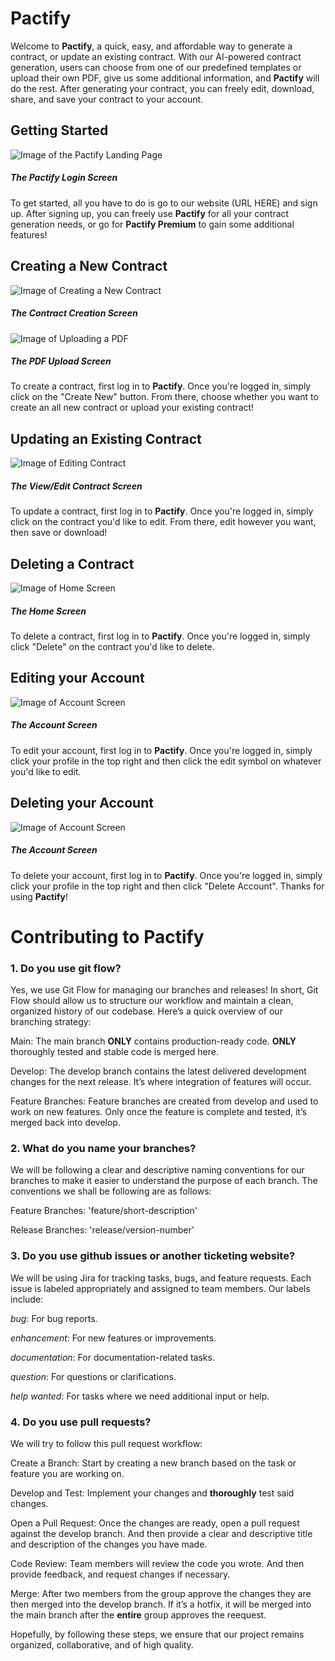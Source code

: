 # Pactify

Welcome to **Pactify**, a quick, easy, and affordable way to generate a contract, or update an existing contract. With our AI-powered contract generation, users can choose from one of our predefined templates or upload their own PDF, give us some additional information, and **Pactify** will do the rest. After generating your contract, you can freely edit, download, share, and save your contract to your account.

## Getting Started

![Image of the Pactify Landing Page](https://github.com/UofT-UTSC-CS-sandbox/final-term-project-the-algoholics/blob/759dcaed133f9196e12468d39f722ec1cfa80b79/Interface/Login.png)

##### The Pactify Login Screen

To get started, all you have to do is go to our website (URL HERE) and sign up. After signing up, you can freely use **Pactify** for all your contract generation needs, or go for **Pactify Premium** to gain some additional features!

## Creating a New Contract

![Image of Creating a New Contract](https://github.com/UofT-UTSC-CS-sandbox/final-term-project-the-algoholics/blob/759dcaed133f9196e12468d39f722ec1cfa80b79/Interface/Generate.png)

##### The Contract Creation Screen

![Image of Uploading a PDF](https://github.com/UofT-UTSC-CS-sandbox/final-term-project-the-algoholics/blob/759dcaed133f9196e12468d39f722ec1cfa80b79/Interface/UploadPDF.png)

##### The PDF Upload Screen

To create a contract, first log in to **Pactify**. Once you're logged in, simply click on the "Create New" button. From there, choose whether you want to create an all new contract or upload your existing contract!

## Updating an Existing Contract

![Image of Editing Contract](https://github.com/UofT-UTSC-CS-sandbox/final-term-project-the-algoholics/blob/759dcaed133f9196e12468d39f722ec1cfa80b79/Interface/FinalEdits.png)

##### The View/Edit Contract Screen

To update a contract, first log in to **Pactify**. Once you're logged in, simply click on the contract you'd like to edit. From there, edit however you want, then save or download!

## Deleting a Contract

![Image of Home Screen](https://github.com/UofT-UTSC-CS-sandbox/final-term-project-the-algoholics/blob/759dcaed133f9196e12468d39f722ec1cfa80b79/Interface/HomeScreen.png)

##### The Home Screen

To delete a contract, first log in to **Pactify**. Once you're logged in, simply click "Delete" on the contract you'd like to delete.

## Editing your Account

![Image of Account Screen](https://github.com/UofT-UTSC-CS-sandbox/final-term-project-the-algoholics/blob/759dcaed133f9196e12468d39f722ec1cfa80b79/Interface/AccountInfo.png)

##### The Account Screen

To edit your account, first log in to **Pactify**. Once you're logged in, simply click your profile in the top right and then click the edit symbol on whatever you'd like to edit.

## Deleting your Account

![Image of Account Screen](https://github.com/UofT-UTSC-CS-sandbox/final-term-project-the-algoholics/blob/759dcaed133f9196e12468d39f722ec1cfa80b79/Interface/AccountInfo.png)

##### The Account Screen

To delete your account, first log in to **Pactify**. Once you're logged in, simply click your profile in the top right and then click "Delete Account". Thanks for using **Pactify**!

# Contributing to Pactify 

### 1. Do you use git flow?

Yes, we use Git Flow for managing our branches and releases! In short, Git Flow should allow us to structure our workflow and maintain a clean, organized history of our codebase. Here’s a quick overview of our branching strategy:

Main: The main branch **ONLY** contains production-ready code. **ONLY** thoroughly tested and stable code is merged here.

Develop: The develop branch contains the latest delivered development changes for the next release. It’s where integration of features will occur.

Feature Branches: Feature branches are created from develop and used to work on new features. Only once the feature is complete and tested, it’s merged back into develop.

### 2. What do you name your branches?

We will be following a clear and descriptive naming conventions for our branches to make it easier to understand the purpose of each branch. The conventions we shall be following are as follows:

Feature Branches: 'feature/short-description'

Release Branches: 'release/version-number'

### 3. Do you use github issues or another ticketing website?

We will be using Jira for tracking tasks, bugs, and feature requests. Each issue is labeled appropriately and assigned to team members. Our labels include:

_bug_: For bug reports.

_enhancement_: For new features or improvements.

_documentation_: For documentation-related tasks.

_question_: For questions or clarifications.

_help wanted_: For tasks where we need additional input or help.

### 4. Do you use pull requests?

We will try to follow this pull request workflow: 

Create a Branch: Start by creating a new branch based on the task or feature you are working on.

Develop and Test: Implement your changes and **thoroughly** test said changes. 

Open a Pull Request: Once the changes are ready, open a pull request against the develop branch. And then provide a clear and descriptive title and description of the changes you have made.

Code Review: Team members will review the code you wrote. And then provide feedback, and request changes if necessary.

Merge: After two members from the group approve the changes they are then merged into the develop branch. If it’s a hotfix, it will be merged into the main branch after the **entire** group approves the reequest.

Hopefully, by following these steps, we ensure that our project remains organized, collaborative, and of high quality.



